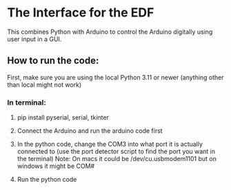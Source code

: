 # The Interface for the EDF

This combines Python with Arduino to control the Arduino digitally using user input in a GUI. 

## How to run the code:
First, make sure you are using the local Python 3.11 or newer (anything other than local might not work)

### In terminal:
1. pip install pyserial, serial, tkinter

2. Connect the Arduino and run the arduino code first
3. In the python code, change the COM3 into what port it is actually connected to (use the port detector script to find the port you want in the terminal)
     Note: On macs it could be /dev/cu.usbmodem1101 but on windows it might be COM#
5. Run the python code

